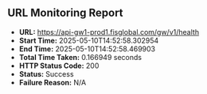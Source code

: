## URL Monitoring Report

- **URL:** https://api-gw1-prod1.fisglobal.com/gw/v1/health
- **Start Time:** 2025-05-10T14:52:58.302954
- **End Time:** 2025-05-10T14:52:58.469903
- **Total Time Taken:** 0.166949 seconds
- **HTTP Status Code:** 200
- **Status:** Success
- **Failure Reason:** N/A
